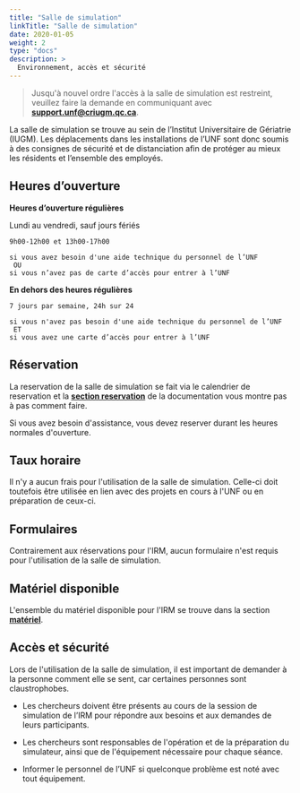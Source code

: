 ```yaml
---
title: "Salle de simulation"
linkTitle: "Salle de simulation"
date: 2020-01-05
weight: 2
type: "docs"
description: >
  Environnement, accès et sécurité
---
```


> Jusqu'à nouvel ordre l'accès à la salle de simulation est restreint, veuillez faire la demande en communiquant avec __[support.unf@criugm.qc.ca](mailto:support.unf@criugm.qc.ca?subject=Salle_de_simulation)__.

La salle de simulation se trouve au sein de l’Institut Universitaire de Gériatrie (IUGM). Les déplacements dans les installations de l’UNF sont donc soumis à des consignes de sécurité et de distanciation afin de protéger au mieux les résidents et l’ensemble des employés.

## Heures d’ouverture

**Heures d’ouverture régulières**

  Lundi au vendredi, sauf jours fériés

```
9h00-12h00 et 13h00-17h00

si vous avez besoin d'une aide technique du personnel de l’UNF
 OU
si vous n’avez pas de carte d’accès pour entrer à l’UNF
```

**En dehors des heures régulières**

```
7 jours par semaine, 24h sur 24

si vous n'avez pas besoin d'une aide technique du personnel de l’UNF
 ET
si vous avez une carte d’accès pour entrer à l’UNF
```

## Réservation

La reservation de la salle de simulation se fait via le calendrier de reservation et la [__section reservation__](https://unf-montreal.ca/fr/documentation/facility/reservation/) de la documentation vous montre pas à pas comment faire.  

Si vous avez besoin d'assistance, vous devez reserver durant les heures normales d'ouverture.

## Taux horaire

Il n'y a aucun frais pour l'utilisation de la salle de simulation. Celle-ci doit toutefois être utilisée en lien avec des projets en cours à l'UNF ou en préparation de ceux-ci.

## Formulaires

Contrairement aux réservations pour l'IRM, aucun formulaire n'est requis pour l'utilisation de la salle de simulation.


## Matériel disponible

L'ensemble du matériel disponible pour l'IRM se trouve dans la section [__matériel__](https://unf-montreal.ca/fr/documentation/facility/hardware_software).


## Accès et sécurité

Lors de l'utilisation de la salle de simulation, il est important de demander à la personne comment elle se sent, car certaines personnes sont claustrophobes.

- Les chercheurs doivent être présents au cours de la session de simulation de l’IRM pour répondre aux besoins et aux demandes de leurs participants.

- Les chercheurs sont responsables de l'opération et de la préparation du simulateur, ainsi que de l'équipement nécessaire pour chaque séance.

- Informer le personnel de l’UNF si quelconque problème est noté avec tout équipement.

